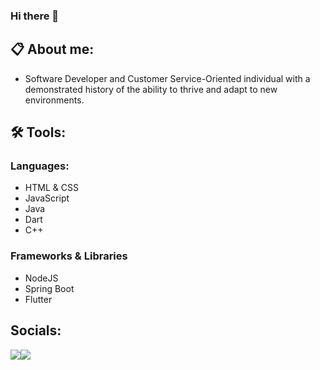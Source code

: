 ### Hi there 👋

<!--
**edgarefigueroa/edgarefigueroa** is a ✨ _special_ ✨ repository because its `README.md` (this file) appears on your GitHub profile.

Here are some ideas to get you started:

- 🔭 I’m currently working on ...
- 🌱 I’m currently learning ...
- 👯 I’m looking to collaborate on ...
- 🤔 I’m looking for help with ...
- 💬 Ask me about ...
- 📫 How to reach me: ...
- 😄 Pronouns: ...
- ⚡ Fun fact: ...
💻🔥🚀📚
![Status](https://img.shields.io/badge/Status-available-green)
![Status](https://img.shields.io/badge/Status-unavailable-red)
-->

## 📋 About me:
- Software Developer and Customer Service-Oriented individual with a demonstrated history of the ability to thrive and adapt to new environments.

## 🛠 Tools:

### Languages: 
- HTML & CSS
- JavaScript
- Java
- Dart
- C++

### Frameworks & Libraries
- NodeJS
- Spring Boot
- Flutter

##  Socials:
<div style="display: flex; flex-direction: row;" align=left >
<!--   <a href="https://google.com" target="_blank">
    <img src="https://img.shields.io/static/v1?&style=flat&logo=flutter&logoColor=C0C0C0&labelColor=white&label=&message=PORTFOLIO&color=C0C0C0"/>
  </a> -->
  <a href="https://twitter.com/edgarfigueroa_" target="_blank">
    <img src="https://img.shields.io/static/v1?&style=flat&logo=twitter&logoColor=C0C0C0&labelColor=white&label=&message=TWITTER&color=C0C0C0"/>
  </a>
  <a href="https://linkedin.com/in/edgarefigueroa" target="_blank">
    <img src="https://img.shields.io/static/v1?&style=flat&logo=linkedin&logoColor=C0C0C0&labelColor=white&label=&message=LINKEDIN&color=C0C0C0"/>
  </a>
</div>
